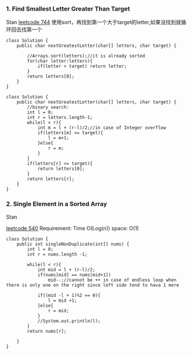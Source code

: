 ###  1. Find Smallest Letter Greater Than Target
Stan
[leetcode 744](https://leetcode.com/problems/find-smallest-letter-greater-than-target/submissions/)
使用sort，再找到第一个大于target的letter,如果没找到就循环回去找第一个
```
class Solution {
    public char nextGreatestLetter(char[] letters, char target) {
        
        //Arrays.sort(letters);//it is already sorted
        for(char letter:letters){
            if(letter > target) return letter;
        }
        return letters[0];
    }
}
```
```
class Solution {
    public char nextGreatestLetter(char[] letters, char target) {
        //binary search:
        int l = 0;
        int r = letters.length-1;
        while(l < r){
            int m = l + (r-l)/2;//in case of Integer overflow
            if(letters[m] <= target){
                l = m+1;
            }else{
                r = m;
            }
        }
        if(letters[r] <= target){
            return letters[0];
        }
        return letters[r];
    }
}

```


### 2. Single Element in a Sorted Array
Stan

[leetcode 540](https://leetcode.com/problems/single-element-in-a-sorted-array/)
Requirement: Time O(Log(n)) space: O(1)
```
class Solution {
    public int singleNonDuplicate(int[] nums) {
        int l = 0;
        int r = nums.length -1;
        
        while(l < r){
            int mid = l + (r-l)/2;
            if(nums[mid] == nums[mid+1])
                mid--;//cannot be ++ in case of endless loop when there is only one on the right since left side tend to hava 1 more

            if((mid -l + 1)%2 == 0){
                l = mid +1;
            }else{
                r = mid;
            }
            //System.out.println(l);
        }
        return nums[r];
        
    }
}

```
